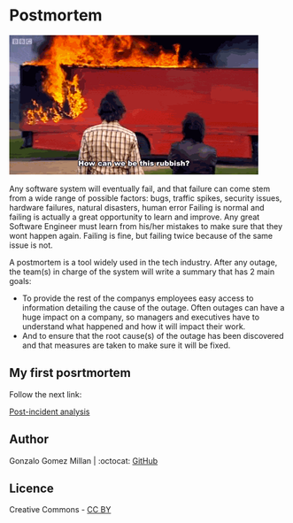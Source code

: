 # Postmortem
![postmortem](assets/postmortem.gif)

Any software system will eventually fail, and that failure can come stem from
a wide range of possible factors: bugs, traffic spikes, security issues,
hardware failures, natural disasters, human error Failing is normal and failing
is actually a great opportunity to learn and improve. Any great Software
Engineer must learn from his/her mistakes to make sure that they wont happen
again. Failing is fine, but failing twice because of the same issue is not.

A postmortem is a tool widely used in the tech industry. After any outage, the
team(s) in charge of the system will write a summary that has 2 main goals:
- To provide the rest of the companys employees easy access to information
  detailing the cause of the outage. Often outages can have a huge impact on a
  company, so managers and executives have to understand what happened and how
  it will impact their work.
- And to ensure that the root cause(s) of the outage has been discovered and
  that measures are taken to make sure it will be fixed.

## My first posrtmortem
Follow the next link:

[Post-incident analysis](https://www.linkedin.com/pulse/post-incident-analysis-gonzalo-gomez-millan)


## Author
Gonzalo Gomez Millan | :octocat: [GitHub](https://github.com/gogomillan)

## Licence
Creative Commons - [CC BY](https://creativecommons.org/licenses/by/4.0/)
